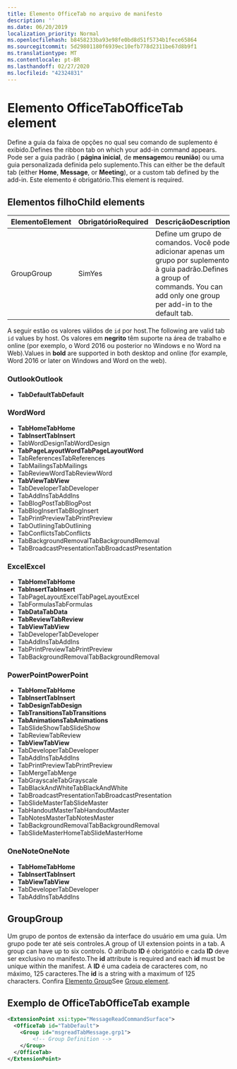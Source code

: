 ```yaml
---
title: Elemento OfficeTab no arquivo de manifesto
description: ''
ms.date: 06/20/2019
localization_priority: Normal
ms.openlocfilehash: b8458233ba93e98fe0bd8d51f5734b1fece65864
ms.sourcegitcommit: 5d29801180f6939ec10efb778d2311be67d8b9f1
ms.translationtype: MT
ms.contentlocale: pt-BR
ms.lasthandoff: 02/27/2020
ms.locfileid: "42324831"
---
```

# <a name="officetab-element"></a><span data-ttu-id="431bb-102">Elemento OfficeTab</span><span class="sxs-lookup"><span data-stu-id="431bb-102">OfficeTab element</span></span>

<span data-ttu-id="431bb-103">Define a guia da faixa de opções no qual seu comando de suplemento é exibido.</span><span class="sxs-lookup"><span data-stu-id="431bb-103">Defines the ribbon tab on which your add-in command appears.</span></span> <span data-ttu-id="431bb-104">Pode ser a guia padrão ( **página inicial**, de **mensagem**ou **reunião**) ou uma guia personalizada definida pelo suplemento.</span><span class="sxs-lookup"><span data-stu-id="431bb-104">This can either be the default tab (either **Home**, **Message**, or **Meeting**), or a custom tab defined by the add-in.</span></span> <span data-ttu-id="431bb-105">Este elemento é obrigatório.</span><span class="sxs-lookup"><span data-stu-id="431bb-105">This element is required.</span></span>

## <a name="child-elements"></a><span data-ttu-id="431bb-106">Elementos filho</span><span class="sxs-lookup"><span data-stu-id="431bb-106">Child elements</span></span>

|  <span data-ttu-id="431bb-107">Elemento</span><span class="sxs-lookup"><span data-stu-id="431bb-107">Element</span></span> |  <span data-ttu-id="431bb-108">Obrigatório</span><span class="sxs-lookup"><span data-stu-id="431bb-108">Required</span></span>  |  <span data-ttu-id="431bb-109">Descrição</span><span class="sxs-lookup"><span data-stu-id="431bb-109">Description</span></span>  |
|:-----|:-----|:-----|
|  <span data-ttu-id="431bb-110">Group</span><span class="sxs-lookup"><span data-stu-id="431bb-110">Group</span></span>      | <span data-ttu-id="431bb-111">Sim</span><span class="sxs-lookup"><span data-stu-id="431bb-111">Yes</span></span> |  <span data-ttu-id="431bb-p102">Define um grupo de comandos. Você pode adicionar apenas um grupo por suplemento à guia padrão.</span><span class="sxs-lookup"><span data-stu-id="431bb-p102">Defines a group of commands. You can add only one group per add-in to the default tab.</span></span>  |

<span data-ttu-id="431bb-114">A seguir estão os valores válidos de `id` por host.</span><span class="sxs-lookup"><span data-stu-id="431bb-114">The following are valid tab `id` values by host.</span></span> <span data-ttu-id="431bb-115">Os valores em **negrito** têm suporte na área de trabalho e online (por exemplo, o Word 2016 ou posterior no Windows e no Word na Web).</span><span class="sxs-lookup"><span data-stu-id="431bb-115">Values in **bold** are supported in both desktop and online (for example, Word 2016 or later on Windows and Word on the web).</span></span>

### <a name="outlook"></a><span data-ttu-id="431bb-116">Outlook</span><span class="sxs-lookup"><span data-stu-id="431bb-116">Outlook</span></span>

- <span data-ttu-id="431bb-117">**TabDefault**</span><span class="sxs-lookup"><span data-stu-id="431bb-117">**TabDefault**</span></span>

### <a name="word"></a><span data-ttu-id="431bb-118">Word</span><span class="sxs-lookup"><span data-stu-id="431bb-118">Word</span></span>

- <span data-ttu-id="431bb-119">**TabHome**</span><span class="sxs-lookup"><span data-stu-id="431bb-119">**TabHome**</span></span>
- <span data-ttu-id="431bb-120">**TabInsert**</span><span class="sxs-lookup"><span data-stu-id="431bb-120">**TabInsert**</span></span>
- <span data-ttu-id="431bb-121">TabWordDesign</span><span class="sxs-lookup"><span data-stu-id="431bb-121">TabWordDesign</span></span>
- <span data-ttu-id="431bb-122">**TabPageLayoutWord**</span><span class="sxs-lookup"><span data-stu-id="431bb-122">**TabPageLayoutWord**</span></span>
- <span data-ttu-id="431bb-123">TabReferences</span><span class="sxs-lookup"><span data-stu-id="431bb-123">TabReferences</span></span>
- <span data-ttu-id="431bb-124">TabMailings</span><span class="sxs-lookup"><span data-stu-id="431bb-124">TabMailings</span></span>
- <span data-ttu-id="431bb-125">TabReviewWord</span><span class="sxs-lookup"><span data-stu-id="431bb-125">TabReviewWord</span></span>
- <span data-ttu-id="431bb-126">**TabView**</span><span class="sxs-lookup"><span data-stu-id="431bb-126">**TabView**</span></span>
- <span data-ttu-id="431bb-127">TabDeveloper</span><span class="sxs-lookup"><span data-stu-id="431bb-127">TabDeveloper</span></span>
- <span data-ttu-id="431bb-128">TabAddIns</span><span class="sxs-lookup"><span data-stu-id="431bb-128">TabAddIns</span></span>
- <span data-ttu-id="431bb-129">TabBlogPost</span><span class="sxs-lookup"><span data-stu-id="431bb-129">TabBlogPost</span></span>
- <span data-ttu-id="431bb-130">TabBlogInsert</span><span class="sxs-lookup"><span data-stu-id="431bb-130">TabBlogInsert</span></span>
- <span data-ttu-id="431bb-131">TabPrintPreview</span><span class="sxs-lookup"><span data-stu-id="431bb-131">TabPrintPreview</span></span>
- <span data-ttu-id="431bb-132">TabOutlining</span><span class="sxs-lookup"><span data-stu-id="431bb-132">TabOutlining</span></span>
- <span data-ttu-id="431bb-133">TabConflicts</span><span class="sxs-lookup"><span data-stu-id="431bb-133">TabConflicts</span></span>
- <span data-ttu-id="431bb-134">TabBackgroundRemoval</span><span class="sxs-lookup"><span data-stu-id="431bb-134">TabBackgroundRemoval</span></span>
- <span data-ttu-id="431bb-135">TabBroadcastPresentation</span><span class="sxs-lookup"><span data-stu-id="431bb-135">TabBroadcastPresentation</span></span>

### <a name="excel"></a><span data-ttu-id="431bb-136">Excel</span><span class="sxs-lookup"><span data-stu-id="431bb-136">Excel</span></span>

- <span data-ttu-id="431bb-137">**TabHome**</span><span class="sxs-lookup"><span data-stu-id="431bb-137">**TabHome**</span></span>
- <span data-ttu-id="431bb-138">**TabInsert**</span><span class="sxs-lookup"><span data-stu-id="431bb-138">**TabInsert**</span></span>
- <span data-ttu-id="431bb-139">TabPageLayoutExcel</span><span class="sxs-lookup"><span data-stu-id="431bb-139">TabPageLayoutExcel</span></span>
- <span data-ttu-id="431bb-140">TabFormulas</span><span class="sxs-lookup"><span data-stu-id="431bb-140">TabFormulas</span></span>
- <span data-ttu-id="431bb-141">**TabData**</span><span class="sxs-lookup"><span data-stu-id="431bb-141">**TabData**</span></span>
- <span data-ttu-id="431bb-142">**TabReview**</span><span class="sxs-lookup"><span data-stu-id="431bb-142">**TabReview**</span></span>
- <span data-ttu-id="431bb-143">**TabView**</span><span class="sxs-lookup"><span data-stu-id="431bb-143">**TabView**</span></span>
- <span data-ttu-id="431bb-144">TabDeveloper</span><span class="sxs-lookup"><span data-stu-id="431bb-144">TabDeveloper</span></span>
- <span data-ttu-id="431bb-145">TabAddIns</span><span class="sxs-lookup"><span data-stu-id="431bb-145">TabAddIns</span></span>
- <span data-ttu-id="431bb-146">TabPrintPreview</span><span class="sxs-lookup"><span data-stu-id="431bb-146">TabPrintPreview</span></span>
- <span data-ttu-id="431bb-147">TabBackgroundRemoval</span><span class="sxs-lookup"><span data-stu-id="431bb-147">TabBackgroundRemoval</span></span> 

### <a name="powerpoint"></a><span data-ttu-id="431bb-148">PowerPoint</span><span class="sxs-lookup"><span data-stu-id="431bb-148">PowerPoint</span></span>

- <span data-ttu-id="431bb-149">**TabHome**</span><span class="sxs-lookup"><span data-stu-id="431bb-149">**TabHome**</span></span>
- <span data-ttu-id="431bb-150">**TabInsert**</span><span class="sxs-lookup"><span data-stu-id="431bb-150">**TabInsert**</span></span>
- <span data-ttu-id="431bb-151">**TabDesign**</span><span class="sxs-lookup"><span data-stu-id="431bb-151">**TabDesign**</span></span>
- <span data-ttu-id="431bb-152">**TabTransitions**</span><span class="sxs-lookup"><span data-stu-id="431bb-152">**TabTransitions**</span></span>
- <span data-ttu-id="431bb-153">**TabAnimations**</span><span class="sxs-lookup"><span data-stu-id="431bb-153">**TabAnimations**</span></span>
- <span data-ttu-id="431bb-154">TabSlideShow</span><span class="sxs-lookup"><span data-stu-id="431bb-154">TabSlideShow</span></span>
- <span data-ttu-id="431bb-155">TabReview</span><span class="sxs-lookup"><span data-stu-id="431bb-155">TabReview</span></span>
- <span data-ttu-id="431bb-156">**TabView**</span><span class="sxs-lookup"><span data-stu-id="431bb-156">**TabView**</span></span>
- <span data-ttu-id="431bb-157">TabDeveloper</span><span class="sxs-lookup"><span data-stu-id="431bb-157">TabDeveloper</span></span>
- <span data-ttu-id="431bb-158">TabAddIns</span><span class="sxs-lookup"><span data-stu-id="431bb-158">TabAddIns</span></span>
- <span data-ttu-id="431bb-159">TabPrintPreview</span><span class="sxs-lookup"><span data-stu-id="431bb-159">TabPrintPreview</span></span>
- <span data-ttu-id="431bb-160">TabMerge</span><span class="sxs-lookup"><span data-stu-id="431bb-160">TabMerge</span></span>
- <span data-ttu-id="431bb-161">TabGrayscale</span><span class="sxs-lookup"><span data-stu-id="431bb-161">TabGrayscale</span></span>
- <span data-ttu-id="431bb-162">TabBlackAndWhite</span><span class="sxs-lookup"><span data-stu-id="431bb-162">TabBlackAndWhite</span></span>
- <span data-ttu-id="431bb-163">TabBroadcastPresentation</span><span class="sxs-lookup"><span data-stu-id="431bb-163">TabBroadcastPresentation</span></span>
- <span data-ttu-id="431bb-164">TabSlideMaster</span><span class="sxs-lookup"><span data-stu-id="431bb-164">TabSlideMaster</span></span>
- <span data-ttu-id="431bb-165">TabHandoutMaster</span><span class="sxs-lookup"><span data-stu-id="431bb-165">TabHandoutMaster</span></span>
- <span data-ttu-id="431bb-166">TabNotesMaster</span><span class="sxs-lookup"><span data-stu-id="431bb-166">TabNotesMaster</span></span>
- <span data-ttu-id="431bb-167">TabBackgroundRemoval</span><span class="sxs-lookup"><span data-stu-id="431bb-167">TabBackgroundRemoval</span></span>
- <span data-ttu-id="431bb-168">TabSlideMasterHome</span><span class="sxs-lookup"><span data-stu-id="431bb-168">TabSlideMasterHome</span></span>

### <a name="onenote"></a><span data-ttu-id="431bb-169">OneNote</span><span class="sxs-lookup"><span data-stu-id="431bb-169">OneNote</span></span>

- <span data-ttu-id="431bb-170">**TabHome**</span><span class="sxs-lookup"><span data-stu-id="431bb-170">**TabHome**</span></span>
- <span data-ttu-id="431bb-171">**TabInsert**</span><span class="sxs-lookup"><span data-stu-id="431bb-171">**TabInsert**</span></span>
- <span data-ttu-id="431bb-172">**TabView**</span><span class="sxs-lookup"><span data-stu-id="431bb-172">**TabView**</span></span>
- <span data-ttu-id="431bb-173">TabDeveloper</span><span class="sxs-lookup"><span data-stu-id="431bb-173">TabDeveloper</span></span>
- <span data-ttu-id="431bb-174">TabAddIns</span><span class="sxs-lookup"><span data-stu-id="431bb-174">TabAddIns</span></span>

## <a name="group"></a><span data-ttu-id="431bb-175">Group</span><span class="sxs-lookup"><span data-stu-id="431bb-175">Group</span></span>

<span data-ttu-id="431bb-176">Um grupo de pontos de extensão da interface do usuário em uma guia. Um grupo pode ter até seis controles.</span><span class="sxs-lookup"><span data-stu-id="431bb-176">A group of UI extension points in a tab. A group can have up to six controls.</span></span> <span data-ttu-id="431bb-177">O atributo **ID** é obrigatório e cada **ID** deve ser exclusivo no manifesto.</span><span class="sxs-lookup"><span data-stu-id="431bb-177">The **id** attribute is required and each **id** must be unique within the manifest.</span></span> <span data-ttu-id="431bb-178">A **ID** é uma cadeia de caracteres com, no máximo, 125 caracteres.</span><span class="sxs-lookup"><span data-stu-id="431bb-178">The **id** is a string with a maximum of 125 characters.</span></span> <span data-ttu-id="431bb-179">Confira [Elemento Group](group.md)</span><span class="sxs-lookup"><span data-stu-id="431bb-179">See [Group element](group.md).</span></span>

## <a name="officetab-example"></a><span data-ttu-id="431bb-180">Exemplo de OfficeTab</span><span class="sxs-lookup"><span data-stu-id="431bb-180">OfficeTab example</span></span>

```xml
<ExtensionPoint xsi:type="MessageReadCommandSurface">
  <OfficeTab id="TabDefault">
    <Group id="msgreadTabMessage.grp1">
        <!-- Group Definition -->
    </Group>
  </OfficeTab>
</ExtensionPoint>
```
